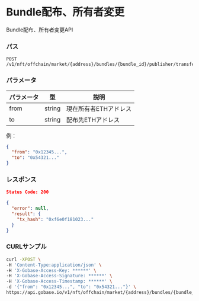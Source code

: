 # Bundle配布、所有者変更

Bundle配布、所有者変更API

### パス
```
POST /v1/nft/offchain/market/{address}/bundles/{bundle_id}/publisher/transfer
```

### パラメータ

|  パラメータ    |  型              | 説明                                  |
| ------------ | ---------------- | ------------------------------------- |
|  from        |  string          | 現在所有者ETHアドレス                    |
|  to          |  string          | 配布先ETHアドレス                       |

例：
```json
{
  "from": "0x12345...",
  "to": "0x54321..."
}
```

### レスポンス
```json
Status Code: 200

{
  "error": null,
  "result": {
    "tx_hash": "0xf6e0f181023..."
  }
}
```

### CURLサンプル
```bash
curl -XPOST \
-H 'Content-Type:application/json' \
-H 'X-Gobase-Access-Key: ******' \
-H 'X-Gobase-Access-Signature: ******' \
-H 'X-Gobase-Access-Timestamp: ******' \
-d '{"from": "0x12345...", "to": "0x54321..."}' \
https://api.gobase.io/v1/nft/offchain/market/{address}/bundles/{bundle_id}/publisher/transfer
```
